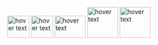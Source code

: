 
 <img src="https://upload.wikimedia.org/wikipedia/commons/thumb/9/9a/Visual_Studio_Code_1.35_icon.svg/2048px-Visual_Studio_Code_1.35_icon.svg.png" width="50" title="hover text"> <img src="https://upload.wikimedia.org/wikipedia/commons/thumb/2/2c/Visual_Studio_Icon_2022.svg/1200px-Visual_Studio_Icon_2022.svg.png" width="50" title="hover text"> <img src="https://upload.wikimedia.org/wikipedia/commons/thumb/9/99/Unofficial_JavaScript_logo_2.svg/2048px-Unofficial_JavaScript_logo_2.svg.png" width="70" height="50" title="hover text" >  <img src="https://upload.wikimedia.org/wikipedia/commons/thumb/d/d9/Node.js_logo.svg/2560px-Node.js_logo.svg.png" width="70" title="hover text"> <img src="https://miro.medium.com/max/512/1*doAg1_fMQKWFoub-6gwUiQ.png" width="70" title="hover text"></p>




<!---
MartoIT/MartoIT is a ✨ special ✨ repository because its `README.md` (this file) appears on your GitHub profile.
You can click the Preview link to take a look at your changes.
--->
